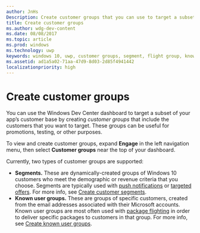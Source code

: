 ```yaml
---
author: JnHs
Description: Create customer groups that you can use to target a subset of your app's customer base for promotions, testing, or other purposes.
title: Create customer groups
ms.author: wdg-dev-content
ms.date: 08/08/2017
ms.topic: article
ms.prod: windows
ms.technology: uwp
keywords: windows 10, uwp, customer groups, segment, flight group, known user group
ms.assetid: ad1a5a02-71aa-47d9-8d03-2d85f4941442
localizationpriority: high
---
```


# Create customer groups

You can use the Windows Dev Center dashboard to target a subset of your app’s customer base by creating *customer groups* that include the customers that you want to target. These groups can be useful for promotions, testing, or other purposes.

To view and create customer groups, expand **Engage** in the left navigation menu, then select **Customer groups** near the top of your dashboard.

Currently, two types of customer groups are supported:

- **Segments.** These are dynamically-created groups of Windows 10 customers who meet the demographic or revenue criteria that you choose. Segments are typically used with [push notifications](send-push-notifications-to-your-apps-customers.md) or [targeted offers](use-targeted-offers-to-maximize-engagement-and-conversions.md). For more info, see [Create customer segments](create-customer-segments.md).
- **Known user groups.** These are groups of specific customers, created from the email addresses associated with their Microsoft accounts. Known user groups are most often used with [package flighting](package-flights.md) in order to deliver specific packages to customers in that group. For more info, see [Create known user groups](create-known-user-groups.md).
